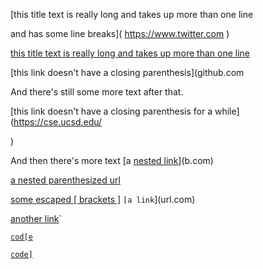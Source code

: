 [this title text is really long and takes up more than 
one line

and has some line breaks](
    https://www.twitter.com
)

[this title text is really long and takes up more than 
one line](
https://sites.google.com/eng.ucsd.edu/cse-15l-spring-2022/schedule
)


[this link doesn't have a closing parenthesis](github.com

And there's still some more text after that.

[this link doesn't have a closing parenthesis for a while](https://cse.ucsd.edu/



)

And then there's more text
[a [nested link](a.com)](b.com)

[a nested parenthesized url](a.com(()))

[some escaped \[ brackets \]](example.com)
`[a link`](url.com)

[another link](`google.com)`

[`cod[e`](google.com)

[`code]`](ucsd.edu)
